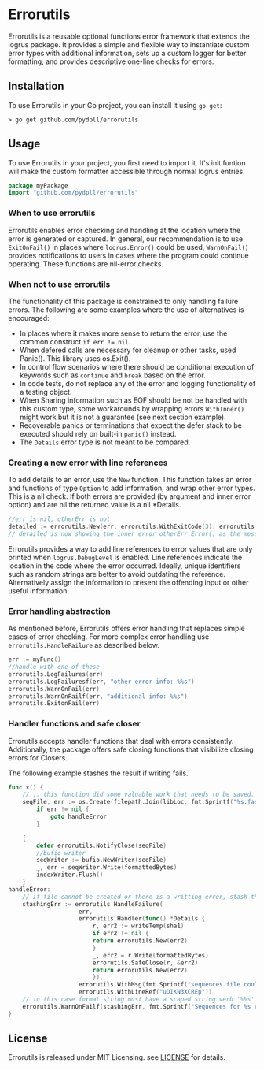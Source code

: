 # Errorutils

Errorutils is a reusable optional functions error framework that extends the logrus package. It provides a simple and flexible way to instantiate custom error types with additional information, sets up a custom logger for better formatting, and provides descriptive one-line checks for errors.

## Installation

To use Errorutils in your Go project, you can install it using `go get`:

```
> go get github.com/pydpll/errorutils
```

## Usage

To use Errorutils in your project, you first need to import it. It's init funtion will make the custom formatter accessible through normal logrus entries.

```go
package myPackage
import "github.com/pydpll/errorutils"
```

### When to use errorutils

Errorutils enables error checking and handling at the location where the error is generated or captured. In general, our recommendation is to use `ExitOnFail()` in places where `logrus.Error()` could be used, `WarnOnFail()` provides notifications to users in cases where the program could continue operating. These functions are nil-error checks.

### When not to use errorutils

The functionality of this package is constrained to only handling failure errors. The following are some examples where the use of alternatives is encouraged:

- In places where it makes more sense to return the error, use the common construct `if err != nil`.
- When defered calls are necessary for cleanup or other tasks, used Panic(). This library uses os.Exit().
- In control flow scenarios where there should be conditional execution of keywords such as `continue` and `break` based on the error.
- In code tests, do not replace any of the error and logging functionality of a testing object.
- When Sharing information such as EOF should be not be handled with this custom type, some workarounds by wrapping errors `WithInner()` might work but it is not a guarantee (see next section example).
- Recoverable panics or terminations that expect the defer stack to be executed should rely on built-in `panic()` instead.
- The `Details` error type is not meant to be compared.

### Creating a new error with line references

To add details to an error, use the `New` function. This function takes an error and functions of type `Option` to add information, and wrap other error types. This is a nil check. If both errors are provided (by argument and inner error option) and are nil the returned value is a nil *Details.

```go
//err is nil, otherErr is not
detailed := errorutils.New(err, errorutils.WithExitCode(3), errorutils.WithLineRef("OKP8PK1CosD"), errorutils.WithInner(otherErr))
// detailed is now showing the inner error otherErr.Error() as the message. Type information has been lost.
```

Errorutils provides a way to add line references to error values that are only printed when `logrus.DebugLevel` is enabled. Line references indicate the location in the code where the error occurred. Ideally, unique identifiers such as random strings are better to avoid outdating the reference. Alternatively assign the information to present the offending input or other useful information.

### Error handling abstraction

As mentioned before, Errorutils offers error handling that replaces simple cases of error checking. For more complex error handling use `errorutils.HandleFailure` as described below.

```go
err := myFunc()
//handle with one of these
errorutils.LogFailures(err)
errorutils.LogFailuresf(err, "other error info: %%s")
errorutils.WarnOnFail(err)
errorutils.WarnOnFailf(err, "additional info: %%s")
errorutils.ExitonFail(err)
```

### Handler functions and safe closer

Errorutils accepts handler functions that deal with errors consistently. Additionally, the package offers safe closing functions that visibilize closing errors for Closers.

The following example stashes the result if writing fails.

```go
func x() {
    //... this function did some valuable work that needs to be saved.
    seqFile, err := os.Create(filepath.Join(libLoc, fmt.Sprintf("%s.fasta", name)))
        if err != nil {
            goto handleError
        }

    {
        defer errorutils.NotifyClose(seqFile)
        //bufio writer
        seqWriter := bufio.NewWriter(seqFile)
        _, err = seqWriter.Write(formattedBytes)
        indexWriter.Flush()
    }
handleError:
    // if file cannot be created or there is a writting error, stash the sequences
    stashingErr := errorutils.HandleFailure(
                    err,
                    errorutils.Handler(func() *Details {
                        r, err2 := writeTemp(sha1)
                        if err2 != nil {
                        return errorutils.New(err2)
                        }
                        _, err2 = r.Write(formattedBytes)
                        errorutils.SafeClose(r, &err2)
                        return errorutils.New(err2)
                        }),
                    errorutils.WithMsg(fmt.Sprintf("sequences file could not be created for %s at %s, a stash was ATTEMPTED as temporaryfile accessible with hash name %s", name, libLoc, sha1)),
                    errorutils.WithLineRef("uDIKN3XCREp"))
    // in this case format string must have a scaped string verb '%%s' to ensure WarnOnFailf will have a place to print error value.
    errorutils.WarnOnFailf(stashingErr, fmt.Sprintf("Sequences for %s cound not be saved: %%s\nSkipping...", name), errorutils.WithLineRef("XqZsHJI8ABs"))
}
```

## License

Errorutils is released under MIT Licensing. see [LICENSE](LICENSE) for details.
